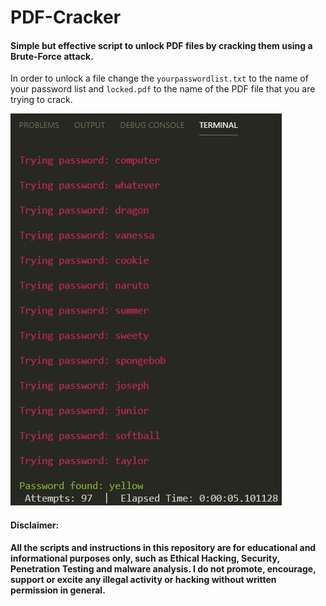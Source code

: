 # PDF-Cracker
#### Simple but effective script to unlock PDF files by cracking them using a Brute-Force attack.

In order to unlock a file change the `yourpasswordlist.txt` to the name of your password list and `locked.pdf` to the name of the PDF file that you are trying to crack.

<img src="pdf-cracker.jpg">


#### Disclaimer:
**All the scripts and instructions in this repository are for educational and informational purposes only, such as Ethical Hacking, Security, Penetration Testing and malware analysis. I do not promote, encourage, support or excite any illegal activity or hacking without written permission in general.**
